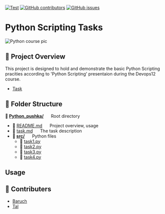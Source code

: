 [![Test](https://img.shields.io/badge/Python%20class%20practice-8A2BE2)]([https://](https://img.shields.io/badge/Python%20class%20practice-8A2BE2)) [![GitHub contributors](https://img.shields.io/github/contributors/mendelsontal/python_class_practice)](https://github.com/mendelsontal/python_class_practice/graphs/contributors) [![GitHub issues](https://img.shields.io/github/issues/coderjojo/creative-profile-readme)](https://github.com/mendelsontal/python_class_practice/issues)
# Python Scripting Tasks
<!-- ABOUT THE PROJECT -->
![Python course pic](https://www.mooc.org/hubfs/python-applications.jpg)
## 📌 Project Overview
This project is designed to hold and demonstrate the basic Python Scripting pracities according to 'Python Scripting' presentaion during the Devops12 course.

- [Task](./task.md)
<!-- FOLDER STRACTURE -->
## 📁 Folder Structure
**📁 <span style="display: inline-block; margin-right: 20px;">[Python_pushka/](./)</span>** Root directory  
  - 📄 <span style="display: inline-block; margin-right: 20px;">[README.md](./README.md)</span> Project overview, usage
  - 📄 <span style="display: inline-block; margin-right: 20px;">[task.md](./task.md)</span> The task description
  - **📂 <span style="display: inline-block; margin-right: 20px;">[src/](./src)</span>** Python files  
    - 📜 <span style="display: inline-block; margin-right: 20px;">[task1.py](./src/task1.py)</span>  
    - 📜 <span style="display: inline-block; margin-right: 20px;">[task2.py](./src/task2.py)</span>  
    - 📜 <span style="display: inline-block; margin-right: 20px;">[task3.py](./src/task3.py)</span>  
    - 📜 <span style="display: inline-block; margin-right: 20px;">[task4.py](./src/task4.py)</span>  

<!-- USAGE EXAMPLES -->
## Usage

<!-- CONTRIBUTERS -->
## 👥 Contributers
* [Baruch](https://github.com/baruchgu)
* [Tal](https://github.com/mendelsontal)

